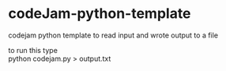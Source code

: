 # codeJam-python-template
codejam python template to read input and wrote output to a file

to run this
type </br>
python codejam.py > output.txt
